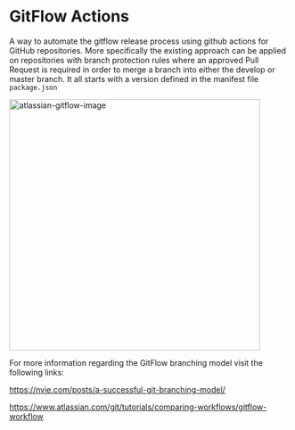 # GitFlow Actions

A way to automate the gitflow release process using github actions for GitHub repositories.
More specifically the existing approach can be applied on repositories with branch protection rules where an approved Pull Request is required in order to merge a branch into either the develop or master branch.
It all starts with a version defined in the manifest file `package.json`


<img src="https://wac-cdn.atlassian.com/dam/jcr:61ccc620-5249-4338-be66-94d563f2843c/05%20(2).svg?cdnVersion=1454" alt="atlassian-gitflow-image" width="450"/>

For more information regarding the GitFlow branching model visit the following links:

https://nvie.com/posts/a-successful-git-branching-model/

https://www.atlassian.com/git/tutorials/comparing-workflows/gitflow-workflow
